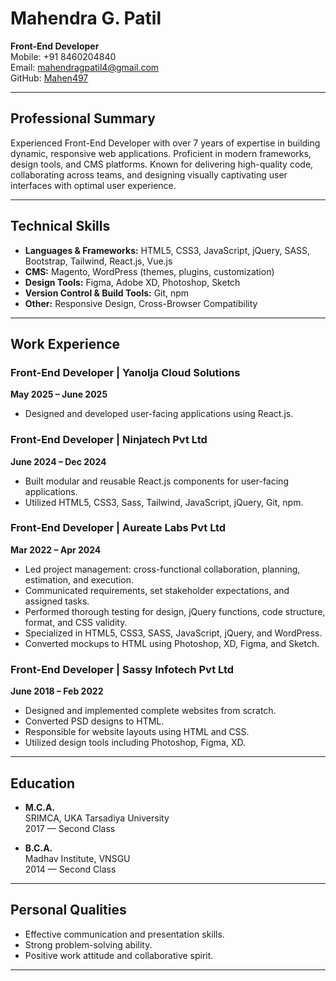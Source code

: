 # Mahendra G. Patil

**Front-End Developer**  
Mobile: +91 8460204840  
Email: mahendragpatil4@gmail.com  
GitHub: [Mahen497](https://github.com/Mahen497)  

---

## Professional Summary

Experienced Front-End Developer with over 7 years of expertise in building dynamic, responsive web applications. Proficient in modern frameworks, design tools, and CMS platforms. Known for delivering high-quality code, collaborating across teams, and designing visually captivating user interfaces with optimal user experience.

---

## Technical Skills

- **Languages & Frameworks:** HTML5, CSS3, JavaScript, jQuery, SASS, Bootstrap, Tailwind, React.js, Vue.js
- **CMS:** Magento, WordPress (themes, plugins, customization)
- **Design Tools:** Figma, Adobe XD, Photoshop, Sketch
- **Version Control & Build Tools:** Git, npm
- **Other:** Responsive Design, Cross-Browser Compatibility

---

## Work Experience

### Front-End Developer | Yanolja Cloud Solutions  
**May 2025 – June 2025**  
- Designed and developed user-facing applications using React.js.

### Front-End Developer | Ninjatech Pvt Ltd  
**June 2024 – Dec 2024**  
- Built modular and reusable React.js components for user-facing applications.
- Utilized HTML5, CSS3, Sass, Tailwind, JavaScript, jQuery, Git, npm.

### Front-End Developer | Aureate Labs Pvt Ltd  
**Mar 2022 – Apr 2024**  
- Led project management: cross-functional collaboration, planning, estimation, and execution.
- Communicated requirements, set stakeholder expectations, and assigned tasks.
- Performed thorough testing for design, jQuery functions, code structure, format, and CSS validity.
- Specialized in HTML5, CSS3, SASS, JavaScript, jQuery, and WordPress.
- Converted mockups to HTML using Photoshop, XD, Figma, and Sketch.

### Front-End Developer | Sassy Infotech Pvt Ltd  
**June 2018 – Feb 2022**  
- Designed and implemented complete websites from scratch.
- Converted PSD designs to HTML.
- Responsible for website layouts using HTML and CSS.
- Utilized design tools including Photoshop, Figma, XD.

---

## Education

- **M.C.A.**  
  SRIMCA, UKA Tarsadiya University  
  2017 — Second Class

- **B.C.A.**  
  Madhav Institute, VNSGU  
  2014 — Second Class

---

## Personal Qualities

- Effective communication and presentation skills.
- Strong problem-solving ability.
- Positive work attitude and collaborative spirit.

---
